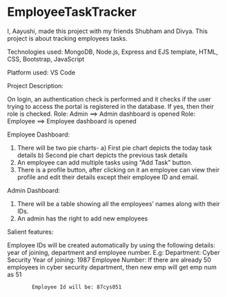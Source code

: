 # EmployeeTaskTracker
I, Aayushi, made this project with my friends Shubham and Divya. This project is about tracking employees tasks.

Technologies used: 
MongoDB, Node.js, Express and EJS template, HTML, CSS, Bootstrap, JavaScript


Platform used:
VS Code

Project Description: 

On login, an authentication check is performed and it checks if the user trying to access the portal is registered in the database.
If yes, then their role is checked.
     Role: Admin ==> Admin dashboard is opened
     Role: Employee ==> Employee dashboard is opened
     
Employee Dashboard:

1. There will be two pie charts-
   a) First pie chart depicts the today task details 
   b) Second pie chart depicts the previous task details
2. An employee can add multiple tasks using “Add Task” button.
3. There is a profile button, after clicking on it an employee can view their profile and edit their details except their employee ID and email.

Admin Dashboard:

1. There will be a table showing all the employees’ names along with their IDs.
2. An admin has the right to add new employees

Salient features:

Employee IDs will be created automatically by using the following details: year of joining, department and employee number.
E.g: 
            Department: Cyber Security
            Year of joining: 1987
            Employee Number: If there are already 50 employees in cyber security department, then new emp will get emp num as 51
            
            Employee Id will be: 87cys051
